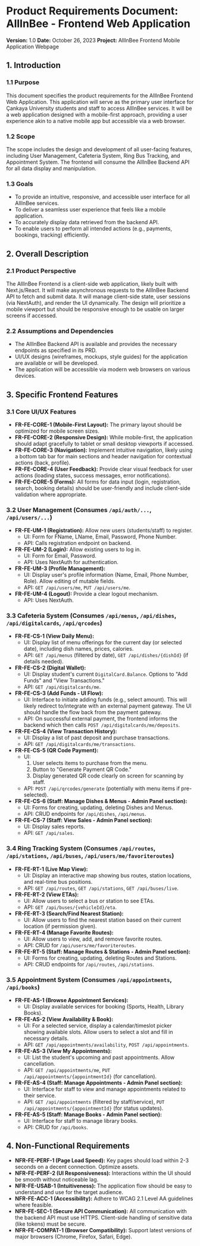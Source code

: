 # Product Requirements Document: AllInBee - Frontend Web Application

**Version:** 1.0
**Date:** October 26, 2023
**Project:** AllInBee Frontend Mobile Application Webpage

## 1. Introduction

### 1.1 Purpose
This document specifies the product requirements for the AllInBee Frontend Web Application. This application will serve as the primary user interface for Çankaya University students and staff to access AllInBee services. It will be a web application designed with a mobile-first approach, providing a user experience akin to a native mobile app but accessible via a web browser.

### 1.2 Scope
The scope includes the design and development of all user-facing features, including User Management, Cafeteria System, Ring Bus Tracking, and Appointment System. The frontend will consume the AllInBee Backend API for all data display and manipulation.

### 1.3 Goals
*   To provide an intuitive, responsive, and accessible user interface for all AllInBee services.
*   To deliver a seamless user experience that feels like a mobile application.
*   To accurately display data retrieved from the backend API.
*   To enable users to perform all intended actions (e.g., payments, bookings, tracking) efficiently.

## 2. Overall Description

### 2.1 Product Perspective
The AllInBee Frontend is a client-side web application, likely built with Next.js/React. It will make asynchronous requests to the AllInBee Backend API to fetch and submit data. It will manage client-side state, user sessions (via NextAuth), and render the UI dynamically. The design will prioritize a mobile viewport but should be responsive enough to be usable on larger screens if accessed.

### 2.2 Assumptions and Dependencies
*   The AllInBee Backend API is available and provides the necessary endpoints as specified in its PRD.
*   UI/UX designs (wireframes, mockups, style guides) for the application are available or will be developed.
*   The application will be accessible via modern web browsers on various devices.

## 3. Specific Frontend Features

### 3.1 Core UI/UX Features
*   **FR-FE-CORE-1 (Mobile-First Layout):** The primary layout should be optimized for mobile screen sizes.
*   **FR-FE-CORE-2 (Responsive Design):** While mobile-first, the application should adapt gracefully to tablet or small desktop viewports if accessed.
*   **FR-FE-CORE-3 (Navigation):** Implement intuitive navigation, likely using a bottom tab bar for main sections and header navigation for contextual actions (back, profile).
*   **FR-FE-CORE-4 (User Feedback):** Provide clear visual feedback for user actions (loading states, success messages, error notifications).
*   **FR-FE-CORE-5 (Forms):** All forms for data input (login, registration, search, booking details) should be user-friendly and include client-side validation where appropriate.

### 3.2 User Management (Consumes `/api/auth/...`, `/api/users/...`)
*   **FR-FE-UM-1 (Registration):** Allow new users (students/staff) to register.
    *   UI: Form for FName, LName, Email, Password, Phone Number.
    *   API: Calls registration endpoint on backend.
*   **FR-FE-UM-2 (Login):** Allow existing users to log in.
    *   UI: Form for Email, Password.
    *   API: Uses NextAuth for authentication.
*   **FR-FE-UM-3 (Profile Management):**
    *   UI: Display user's profile information (Name, Email, Phone Number, Role). Allow editing of mutable fields.
    *   API: `GET /api/users/me`, `PUT /api/users/me`.
*   **FR-FE-UM-4 (Logout):** Provide a clear logout mechanism.
    *   API: Uses NextAuth.

### 3.3 Cafeteria System (Consumes `/api/menus`, `/api/dishes`, `/api/digitalcards`, `/api/qrcodes`)
*   **FR-FE-CS-1 (View Daily Menu):**
    *   UI: Display list of menu offerings for the current day (or selected date), including dish names, prices, calories.
    *   API: `GET /api/menus` (filtered by date), `GET /api/dishes/{dishId}` (if details needed).
*   **FR-FE-CS-2 (Digital Wallet):**
    *   UI: Display student's current `DigitalCard.Balance`. Options to "Add Funds" and "View Transactions."
    *   API: `GET /api/digitalcards/me`.
*   **FR-FE-CS-3 (Add Funds - UI Flow):**
    *   UI: Interface to initiate adding funds (e.g., select amount). This will likely redirect to/integrate with an external payment gateway. The UI should handle the flow back from the payment gateway.
    *   API: On successful external payment, the frontend informs the backend which then calls `POST /api/digitalcards/me/deposits`.
*   **FR-FE-CS-4 (View Transaction History):**
    *   UI: Display a list of past deposit and purchase transactions.
    *   API: `GET /api/digitalcards/me/transactions`.
*   **FR-FE-CS-5 (QR Code Payment):**
    *   UI:
        1.  User selects items to purchase from the menu.
        2.  Button to "Generate Payment QR Code."
        3.  Display generated QR code clearly on screen for scanning by staff.
    *   API: `POST /api/qrcodes/generate` (potentially with menu items if pre-selected).
*   **FR-FE-CS-6 (Staff: Manage Dishes & Menus - Admin Panel section):**
    *   UI: Forms for creating, updating, deleting Dishes and Menus.
    *   API: CRUD endpoints for `/api/dishes`, `/api/menus`.
*   **FR-FE-CS-7 (Staff: View Sales - Admin Panel section):**
    *   UI: Display sales reports.
    *   API: `GET /api/sales`.

### 3.4 Ring Tracking System (Consumes `/api/routes`, `/api/stations`, `/api/buses`, `/api/users/me/favoriteroutes`)
*   **FR-FE-RT-1 (Live Map View):**
    *   UI: Display an interactive map showing bus routes, station locations, and real-time bus positions.
    *   API: `GET /api/routes`, `GET /api/stations`, `GET /api/buses/live`.
*   **FR-FE-RT-2 (View ETAs):**
    *   UI: Allow users to select a bus or station to see ETAs.
    *   API: `GET /api/buses/{vehicleId}/eta`.
*   **FR-FE-RT-3 (Search/Find Nearest Station):**
    *   UI: Allow users to find the nearest station based on their current location (if permission given).
*   **FR-FE-RT-4 (Manage Favorite Routes):**
    *   UI: Allow users to view, add, and remove favorite routes.
    *   API: CRUD for `/api/users/me/favoriteroutes`.
*   **FR-FE-RT-5 (Staff: Manage Routes & Stations - Admin Panel section):**
    *   UI: Forms for creating, updating, deleting Routes and Stations.
    *   API: CRUD endpoints for `/api/routes`, `/api/stations`.

### 3.5 Appointment System (Consumes `/api/appointments`, `/api/books`)
*   **FR-FE-AS-1 (Browse Appointment Services):**
    *   UI: Display available services for booking (Sports, Health, Library Books).
*   **FR-FE-AS-2 (View Availability & Book):**
    *   UI: For a selected service, display a calendar/timeslot picker showing available slots. Allow users to select a slot and fill in necessary details.
    *   API: `GET /api/appointments/availability`, `POST /api/appointments`.
*   **FR-FE-AS-3 (View My Appointments):**
    *   UI: List the student's upcoming and past appointments. Allow cancellation.
    *   API: `GET /api/appointments/me`, `PUT /api/appointments/{appointmentId}` (for cancellation).
*   **FR-FE-AS-4 (Staff: Manage Appointments - Admin Panel section):**
    *   UI: Interface for staff to view and manage appointments related to their service.
    *   API: `GET /api/appointments` (filtered by staff/service), `PUT /api/appointments/{appointmentId}` (for status updates).
*   **FR-FE-AS-5 (Staff: Manage Books - Admin Panel section):**
    *   UI: Interface for staff to manage library books.
    *   API: CRUD for `/api/books`.

## 4. Non-Functional Requirements
*   **NFR-FE-PERF-1 (Page Load Speed):** Key pages should load within 2-3 seconds on a decent connection. Optimize assets.
*   **NFR-FE-PERF-2 (UI Responsiveness):** Interactions within the UI should be smooth without noticeable lag.
*   **NFR-FE-USAB-1 (Intuitiveness):** The application flow should be easy to understand and use for the target audience.
*   **NFR-FE-ACC-1 (Accessibility):** Adhere to WCAG 2.1 Level AA guidelines where feasible.
*   **NFR-FE-SEC-1 (Secure API Communication):** All communication with the backend API must use HTTPS. Client-side handling of sensitive data (like tokens) must be secure.
*   **NFR-FE-COMPAT-1 (Browser Compatibility):** Support latest versions of major browsers (Chrome, Firefox, Safari, Edge).